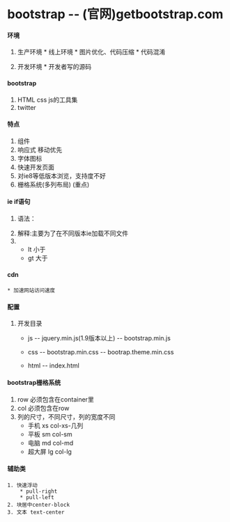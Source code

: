 bootstrap -- (官网)getbootstrap.com
====
#### 环境
  1. 生产环境
    * 线上环境
    * 图片优化、代码压缩
    * 代码混淆

  2. 开发环境
    * 开发者写的源码

#### bootstrap
  1. HTML css js的工具集
  2. twitter

#### 特点
  1. 组件
  2. 响应式 移动优先
  3. 字体图标
  4. 快速开发页面
  5. 对ie8等低版本浏览，支持度不好
  6. 栅格系统(多列布局) (重点)


#### ie if语句
   1. 语法：
   <!--[if lt IE 9]>
     这里写相应的引入文件
   <![endif]-->
   2. 解释:主要为了在不同版本ie加载不同文件
   3. * lt 小于
      * gt 大于
#### cdn
    * 加速网站访问速度      
#### 配置
   1. 开发目录
      * js -- jquery.min.js(1.9版本以上)
           -- bootstrap.min.js

      * css -- bootstrap.min.css
            -- bootrap.theme.min.css
      * html -- index.html    
#### bootstrap栅格系统
   1. row 必须包含在container里
   2. col 必须包含在row
   3. 列的尺寸，不同尺寸，列的宽度不同
       * 手机 xs col-xs-几列
       * 平板 sm col-sm
       * 电脑 md col-md
       * 超大屏 lg col-lg

#### 辅助类
    1. 快速浮动
        * pull-right
        * pull-left
    2. 块居中center-block   
    3. 文本 text-center
